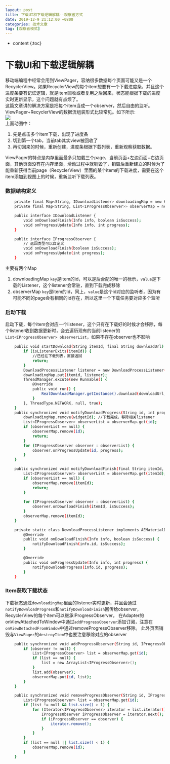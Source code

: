 ```yaml
---
layout: post
title: 下载UI和下载逻辑解耦--观察者方式
date: 2019-12-9 21:12:00 +0800
categories: 技术文章
tag: [观察者模式]
---
```


* content
{:toc}

# 下载UI和下载逻辑解耦
移动端编程中经常会用到ViewPager，容纳很多数据每个页面可能又是一个RecyclerView。如果RecyclerView的每个item想要有一个下载进度条，并且这个进度条要有记忆逻辑，就是item回收或者复用之后回来，状态能根据下载的进度实时更新显示，这个问题就有点烦了。  
这篇文章讲的解决方案是把每个item当成一个observer，然后自由的监听。  
ViewPager+RecyclerView的数据流组装形式比较常见。如下所示:  
<img src="https://github.com/hqglichao/hqglichao.github.io/raw/master/styles/gif/progress_observer.gif"/>  
上面动图中：  

1. 先是点击多个item下载，出现了进度条
2. 切到第一个tab，当前tab其实view被回收了  
3. 再切回来的时候，重新创建，进度条根据下载列表，重新观察获取数据。   

ViewPager的特点是内存里面最多只加载三个page，当前页面+左边页面+右边页面，其他页面没有在内存里面，滑动过程中就销毁了，销毁后重新建立的时候为了能重新获得当前page（RecyclerView）里面的某个item的下载进度，需要在这个item添加到视图上的时候，重新监听下载列表。  

### 数据结构定义  
```bash
    private final Map<String, IDownloadListener> downloadingMap = new HashMap<>();
    private final Map<String, List<IProgressObserver>> observerMap = new HashMap<>();

    public interface IDownloadListener {
        void onDownloadFinish(Info info, boolean isSuccess);
        void onProgressUpdate(Info info, int progress);
    }

    public interface IProgressObserver {
        // 返回类型可以自定义
        void onDownloadFinish(boolean isSuccess);
        void onProgressUpdate(int progress);
    }
``` 
主要有两个Map
1. downloadingMap `key`是item的id，可以是后台配的唯一的标示，`value`是下载的Listener，这个listener会常驻，直到下载完成移除
2. observerMap `key`是item的id，同上，`value`是这个id对应的监听者，因为有可能不同的page会有相同的id存在，所以这里一个下载任务要对应多个监听

### 启动下载
启动下载，每个item会对应一个listener，这个只有在下载好的时候才会移除，每个listener收到数据更新时，会去遍历现有的当前listener的`List<IProgressObserver> observerList`，如果不存在observer也不影响
```bash
    public void startDownload(String itemId, final String downloadUrl) {
        if (isListenerExits(itemId)) {
            //已经在下载列表，直接返回
            return;
        }
        DownloadProcessListener listener = new DownloadProcessListener();
        downloadingMap.put(itemid, listener);
        ThreadManager.excute(new Runnable() {
            @Override
            public void run() {
                RealDownloadManager.getInstance().download(downloadUrl, listener);
            }
        }, ThreadType.NETWORK, null, true);
    }
    public synchronized void notifyDownloadProgress(String id, int progress) {
        downloadingMap.remove(widgetId); //下载完成，移除相关listener
        List<IProgressObserver> observerList = observerMap.get(id);
        if (observerList == null) {
            observerMap.remove(id);
            return;
        }
        for (IProgressObserver observer : observerList) {
            observer.onProgressUpdate(id, progress);
        }
    }

    public synchronized void notifyDownloadFinish(final String itemId, boolean isSuccess) {
        List<IProgressObserver> observerList = observerMap.get(itemId);
        if (observerList == null) {
            observerMap.remove(itemId);
            return;
        }
        
        for (IProgressObserver observer : observerList) {
            observer.onDownloadFinish(itemId, isSuccess);
        }
        observerMap.remove(itemId);
    }

    private static class DownloadProcessListener implements AEMaterialDownloader.MaterialDownloadListener {
        @Override
        public void onDownloadFinish(Info info, boolean isSuccess) {
            notifyDownloadFinish(info.id, isSuccess);
        }

        @Override
        public void onProgressUpdate(Info info, int progress) {
            notifyDownloadProgress(info.id, progress);
        }
    }
```

### Item获取下载状态
下载状态通过`downloadingMap`里面的listener实时更新，并且会通过`notifyDownloadProgress`和`notifyDownloadFinish`回传给observer，RecyclerView的每个item可以继承IProgressObserver，
在Adapter的onViewAttachedToWindow中通过`addProgressObserver`添加订阅，注意在`onViewDetachedFromWindow`中通过removeProgressObserver移除。
此外页面销毁与`ViewPager`的`destroyItem`中也要注意移除对应的observer
```bash
    public synchronized void addProgressObserver(String id, IProgressObserver observer) {
        if (observer != null) {
            List<IProgressObserver> list = observerMap.get(id);
            if (list == null) {
                list = new ArrayList<IProgressObserver>();
            }
            list.add(observer);
            observerMap.put(id, list);
        }
    }

    public synchronized void removeProgressObserver(String id, IProgressObserver observer) {
        List<IProgressObserver> list = observerMap.get(id);
        if (list != null && list.size() > 1) {
            for (Iterator<IProgressObserver> iterator = list.iterator(); iterator.hasNext();) {
                IProgressObserver iProgressObserver = iterator.next();
                if (iProgressObserver == observer) {
                    iterator.remove();
                }
            }
        }
        if (list == null || list.size() < 1) {
            observerMap.remove(id);
        }
    }
```